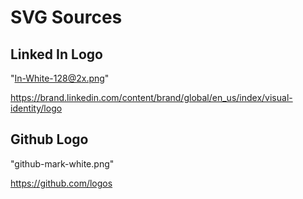 # SVG Sources
## Linked In Logo
"In-White-128@2x.png"

https://brand.linkedin.com/content/brand/global/en_us/index/visual-identity/logo

## Github Logo
"github-mark-white.png"

https://github.com/logos
